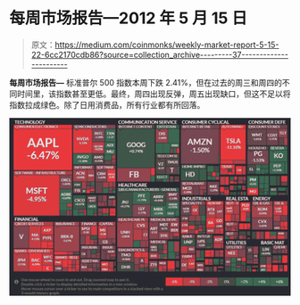 # 每周市场报告—2012 年 5 月 15 日

> 原文：<https://medium.com/coinmonks/weekly-market-report-5-15-22-6cc2170cdb86?source=collection_archive---------37----------------------->

**每周市场报告—** 标准普尔 500 指数本周下跌 2.41%，但在过去的周三和周四的不同时间里，该指数甚至更低。最终，周四出现反弹，周五出现缺口，但这不足以将指数拉成绿色。除了日用消费品，所有行业都有所回落。

![](img/d5dab5846fbd243d7a8e8b2e1df3e811.png)